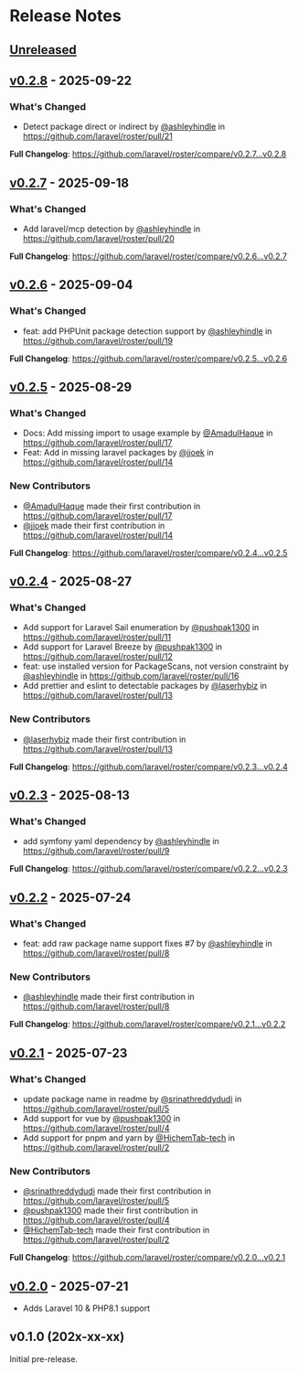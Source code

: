# Release Notes

## [Unreleased](https://github.com/laravel/roster/compare/v0.2.8...main)

## [v0.2.8](https://github.com/laravel/roster/compare/v0.2.7...v0.2.8) - 2025-09-22

### What's Changed

* Detect package direct or indirect by [@ashleyhindle](https://github.com/ashleyhindle) in https://github.com/laravel/roster/pull/21

**Full Changelog**: https://github.com/laravel/roster/compare/v0.2.7...v0.2.8

## [v0.2.7](https://github.com/laravel/roster/compare/v0.2.6...v0.2.7) - 2025-09-18

### What's Changed

* Add laravel/mcp detection by [@ashleyhindle](https://github.com/ashleyhindle) in https://github.com/laravel/roster/pull/20

**Full Changelog**: https://github.com/laravel/roster/compare/v0.2.6...v0.2.7

## [v0.2.6](https://github.com/laravel/roster/compare/v0.2.5...v0.2.6) - 2025-09-04

### What's Changed

* feat: add PHPUnit package detection support by [@ashleyhindle](https://github.com/ashleyhindle) in https://github.com/laravel/roster/pull/19

**Full Changelog**: https://github.com/laravel/roster/compare/v0.2.5...v0.2.6

## [v0.2.5](https://github.com/laravel/roster/compare/v0.2.4...v0.2.5) - 2025-08-29

### What's Changed

* Docs: Add missing import to usage example by [@AmadulHaque](https://github.com/AmadulHaque) in https://github.com/laravel/roster/pull/17
* Feat:  Add in missing laravel packages by [@jjoek](https://github.com/jjoek) in https://github.com/laravel/roster/pull/14

### New Contributors

* [@AmadulHaque](https://github.com/AmadulHaque) made their first contribution in https://github.com/laravel/roster/pull/17
* [@jjoek](https://github.com/jjoek) made their first contribution in https://github.com/laravel/roster/pull/14

**Full Changelog**: https://github.com/laravel/roster/compare/v0.2.4...v0.2.5

## [v0.2.4](https://github.com/laravel/roster/compare/v0.2.3...v0.2.4) - 2025-08-27

### What's Changed

* Add support for Laravel Sail enumeration by [@pushpak1300](https://github.com/pushpak1300) in https://github.com/laravel/roster/pull/11
* Add support for Laravel Breeze by [@pushpak1300](https://github.com/pushpak1300) in https://github.com/laravel/roster/pull/12
* feat: use installed version for PackageScans, not version constraint by [@ashleyhindle](https://github.com/ashleyhindle) in https://github.com/laravel/roster/pull/16
* Add prettier and eslint to detectable packages by [@laserhybiz](https://github.com/laserhybiz) in https://github.com/laravel/roster/pull/13

### New Contributors

* [@laserhybiz](https://github.com/laserhybiz) made their first contribution in https://github.com/laravel/roster/pull/13

**Full Changelog**: https://github.com/laravel/roster/compare/v0.2.3...v0.2.4

## [v0.2.3](https://github.com/laravel/roster/compare/v0.2.2...v0.2.3) - 2025-08-13

### What's Changed

* add symfony yaml dependency by [@ashleyhindle](https://github.com/ashleyhindle) in https://github.com/laravel/roster/pull/9

**Full Changelog**: https://github.com/laravel/roster/compare/v0.2.2...v0.2.3

## [v0.2.2](https://github.com/laravel/roster/compare/v0.2.1...v0.2.2) - 2025-07-24

### What's Changed

* feat: add raw package name support fixes #7 by [@ashleyhindle](https://github.com/ashleyhindle) in https://github.com/laravel/roster/pull/8

### New Contributors

* [@ashleyhindle](https://github.com/ashleyhindle) made their first contribution in https://github.com/laravel/roster/pull/8

**Full Changelog**: https://github.com/laravel/roster/compare/v0.2.1...v0.2.2

## [v0.2.1](https://github.com/laravel/roster/compare/v0.2.0...v0.2.1) - 2025-07-23

### What's Changed

* update package name in readme by [@srinathreddydudi](https://github.com/srinathreddydudi) in https://github.com/laravel/roster/pull/5
* Add support for vue by [@pushpak1300](https://github.com/pushpak1300) in https://github.com/laravel/roster/pull/4
* Add support for pnpm and yarn by [@HichemTab-tech](https://github.com/HichemTab-tech) in https://github.com/laravel/roster/pull/2

### New Contributors

* [@srinathreddydudi](https://github.com/srinathreddydudi) made their first contribution in https://github.com/laravel/roster/pull/5
* [@pushpak1300](https://github.com/pushpak1300) made their first contribution in https://github.com/laravel/roster/pull/4
* [@HichemTab-tech](https://github.com/HichemTab-tech) made their first contribution in https://github.com/laravel/roster/pull/2

**Full Changelog**: https://github.com/laravel/roster/compare/v0.2.0...v0.2.1

## [v0.2.0](https://github.com/laravel/roster/compare/v0.1.0...v0.2.0) - 2025-07-21

- Adds Laravel 10 & PHP8.1 support

## v0.1.0 (202x-xx-xx)

Initial pre-release.
